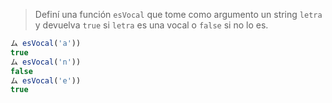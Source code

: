 > Definí una función `esVocal` que tome como argumento un string `letra` y devuelva `true` si `letra` es una vocal o `false` si no lo es.
>
```javascript
ム esVocal('a'))
true
ム esVocal('n'))
false
ム esVocal('e'))
true
```